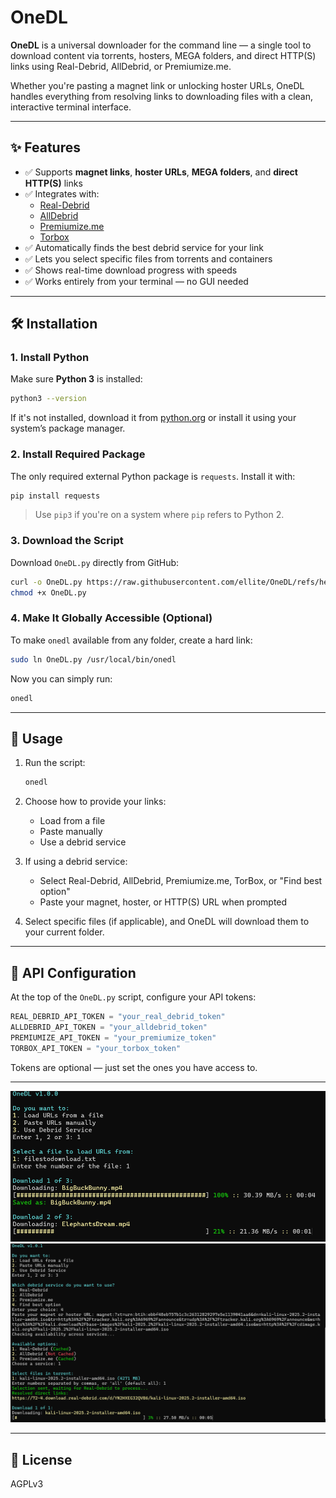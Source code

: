 # OneDL

**OneDL** is a universal downloader for the command line — a single tool to download content via torrents, hosters, MEGA folders, and direct HTTP(S) links using Real-Debrid, AllDebrid, or Premiumize.me.

Whether you're pasting a magnet link or unlocking hoster URLs, OneDL handles everything from resolving links to downloading files with a clean, interactive terminal interface.

---

## ✨ Features

- ✅ Supports **magnet links**, **hoster URLs**, **MEGA folders**, and **direct HTTP(S)** links  
- ✅ Integrates with:
  - [Real-Debrid](https://real-debrid.com/)
  - [AllDebrid](https://alldebrid.com/)
  - [Premiumize.me](https://www.premiumize.me/)
  - [Torbox](https://torbox.app/)
- ✅ Automatically finds the best debrid service for your link  
- ✅ Lets you select specific files from torrents and containers  
- ✅ Shows real-time download progress with speeds  
- ✅ Works entirely from your terminal — no GUI needed

---

## 🛠️ Installation

### 1. Install Python

Make sure **Python 3** is installed:

```bash
python3 --version
```

If it's not installed, download it from [python.org](https://www.python.org/downloads/) or install it using your system’s package manager.

### 2. Install Required Package

The only required external Python package is `requests`. Install it with:

```bash
pip install requests
```

> Use `pip3` if you're on a system where `pip` refers to Python 2.

### 3. Download the Script

Download `OneDL.py` directly from GitHub:

```bash
curl -o OneDL.py https://raw.githubusercontent.com/ellite/OneDL/refs/heads/main/OneDL.py
chmod +x OneDL.py
```

### 4. Make It Globally Accessible (Optional)

To make `onedl` available from any folder, create a hard link:

```bash
sudo ln OneDL.py /usr/local/bin/onedl
```

Now you can simply run:

```bash
onedl
```

---

## 🚀 Usage

1. Run the script:

    ```bash
    onedl
    ```

2. Choose how to provide your links:
   - Load from a file
   - Paste manually
   - Use a debrid service

3. If using a debrid service:
   - Select Real-Debrid, AllDebrid, Premiumize.me, TorBox, or "Find best option"
   - Paste your magnet, hoster, or HTTP(S) URL when prompted

4. Select specific files (if applicable), and OneDL will download them to your current folder.

---

## 🔐 API Configuration

At the top of the `OneDL.py` script, configure your API tokens:

```python
REAL_DEBRID_API_TOKEN = "your_real_debrid_token"
ALLDEBRID_API_TOKEN = "your_alldebrid_token"
PREMIUMIZE_API_TOKEN = "your_premiumize_token"
TORBOX_API_TOKEN = "your_torbox_token"
```

Tokens are optional — just set the ones you have access to.

---

![Screenshot](./screenshot1.png)
![Screenshot](./screenshot2.png)

---

## 📄 License

AGPLv3
